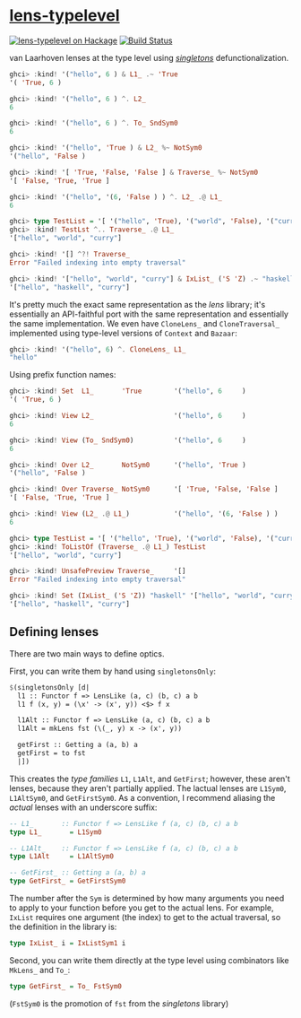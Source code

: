# [lens-typelevel][]

[![lens-typelevel on Hackage](https://img.shields.io/hackage/v/lens-typelevel.svg?maxAge=86400)](https://hackage.haskell.org/package/lens-typelevel)
[![Build Status](https://travis-ci.org/mstksg/lens-typelevel.svg?branch=master)](https://travis-ci.org/mstksg/lens-typelevel)

van Laarhoven lenses at the type level using *[singletons][]* defunctionalization.

[lens-typelevel]: http://hackage.haskell.org/package/lens-typelevel
[singletons]: https://hackage.haskell.org/package/singletons

```haskell
ghci> :kind! '("hello", 6 ) & L1_ .~ 'True
'( 'True, 6 )

ghci> :kind! '("hello", 6 ) ^. L2_
6

ghci> :kind! '("hello", 6 ) ^. To_ SndSym0
6

ghci> :kind! '("hello", 'True ) & L2_ %~ NotSym0
'("hello", 'False )

ghci> :kind! '[ 'True, 'False, 'False ] & Traverse_ %~ NotSym0
'[ 'False, 'True, 'True ]

ghci> :kind! '("hello", '(6, 'False ) ) ^. L2_ .@ L1_
6

ghci> type TestList = '[ '("hello", 'True), '("world", 'False), '("curry", 'False)]
ghci> :kind! TestLst ^.. Traverse_ .@ L1_
'["hello", "world", "curry"]

ghci> :kind! '[] ^?! Traverse_
Error "Failed indexing into empty traversal"

ghci> :kind! '["hello", "world", "curry"] & IxList_ ('S 'Z) .~ "haskell"
'["hello", "haskell", "curry"]
```

It's pretty much the exact same representation as the *lens* library; it's
essentially an API-faithful port with the same representation and essentially
the same implementation.  We even have `CloneLens_` and `CloneTraversal_`
implemented using type-level versions of `Context` and `Bazaar`:

```haskell
ghci> :kind! '("hello", 6) ^. CloneLens_ L1_
"hello"
```

Using prefix function names:

```haskell
ghci> :kind! Set  L1_       'True        '("hello", 6     )
'( 'True, 6 )

ghci> :kind! View L2_                    '("hello", 6     )
6

ghci> :kind! View (To_ SndSym0)          '("hello", 6     )
6

ghci> :kind! Over L2_       NotSym0      '("hello", 'True )
'("hello", 'False )

ghci> :kind! Over Traverse_ NotSym0      '[ 'True, 'False, 'False ]
'[ 'False, 'True, 'True ]

ghci> :kind! View (L2_ .@ L1_)           '("hello", '(6, 'False ) )
6

ghci> type TestList = '[ '("hello", 'True), '("world", 'False), '("curry", 'False)]
ghci> :kind! ToListOf (Traverse_ .@ L1_) TestList
'["hello", "world", "curry"]

ghci> :kind! UnsafePreview Traverse_     '[]
Error "Failed indexing into empty traversal"

ghci> :kind! Set (IxList_ ('S 'Z)) "haskell" '["hello", "world", "curry"]
'["hello", "haskell", "curry"]
```

Defining lenses
---------------

There are two main ways to define optics.

First, you can write them by hand using `singletonsOnly`:

```haskell
$(singletonsOnly [d|
  l1 :: Functor f => LensLike (a, c) (b, c) a b
  l1 f (x, y) = (\x' -> (x', y)) <$> f x

  l1Alt :: Functor f => LensLike (a, c) (b, c) a b
  l1Alt = mkLens fst (\(_, y) x -> (x', y))

  getFirst :: Getting a (a, b) a
  getFirst = to fst
  |])
```

This creates the *type families* `L1`, `L1Alt`, and `GetFirst`; however, these
aren't lenses, because they aren't partially applied.  The lactual lenses are
`L1Sym0`, `L1AltSym0`, and `GetFirstSym0`.  As a convention, I
recommend aliasing the *actual* lenses with an underscore suffix:

```haskell
-- L1_       :: Functor f => LensLike f (a, c) (b, c) a b
type L1_       = L1Sym0

-- L1Alt_    :: Functor f => LensLike f (a, c) (b, c) a b
type L1Alt     = L1AltSym0

-- GetFirst_ :: Getting a (a, b) a
type GetFirst_ = GetFirstSym0
```

The number after the `Sym` is determined by how many arguments you need to
apply to your function before you get to the actual lens.  For example,
`IxList` requires one argument (the index) to get to the actual traversal, so
the definition in the library is:

```haskell
type IxList_ i = IxListSym1 i
```

Second, you can write them directly at the type level using combinators like
`MkLens_` and `To_`:

```haskell
type GetFirst_ = To_ FstSym0
```

(`FstSym0` is the promotion of `fst` from the *singletons* library)
